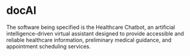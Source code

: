 # docAI
The software being specified is the Healthcare Chatbot, an artificial intelligence-driven virtual assistant designed to provide accessible and reliable healthcare information, preliminary medical guidance, and appointment scheduling services.
